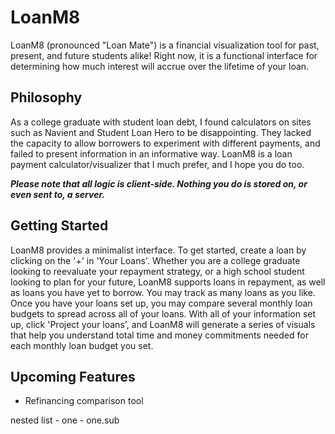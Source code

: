 # LoanM8
LoanM8 (pronounced "Loan Mate") is a financial visualization tool for past, present, and future students alike!
Right now, it is a functional interface for determining how much interest will accrue
over the lifetime of your loan.

## Philosophy
As a college graduate with student loan debt, I found calculators on sites such as Navient and Student Loan Hero to be disappointing. They lacked the capacity to allow borrowers to experiment with different payments, and failed to present information in an informative way. LoanM8 is a loan payment calculator/visualizer that I much prefer, and I hope you do too.

***Please note that all logic is client-side. Nothing you do is stored on, or even sent to, a server.***

## Getting Started
LoanM8 provides a minimalist interface. To get started, create a loan by clicking on the '+' in 'Your Loans'. Whether you are a college graduate looking to reevaluate your repayment strategy, or a high school student looking to plan for your future, LoanM8 supports loans in repayment, as well as loans you have yet to borrow. You may track as many loans as you like. Once you have your loans set up, you may compare several monthly loan budgets to spread across all of your loans. With all of your information set up, click 'Project your loans', and LoanM8 will generate a series of visuals that help you understand total time and money commitments needed for each monthly loan budget you set.

## Upcoming Features
- Refinancing comparison tool


nested list
    - one
        - one.sub
